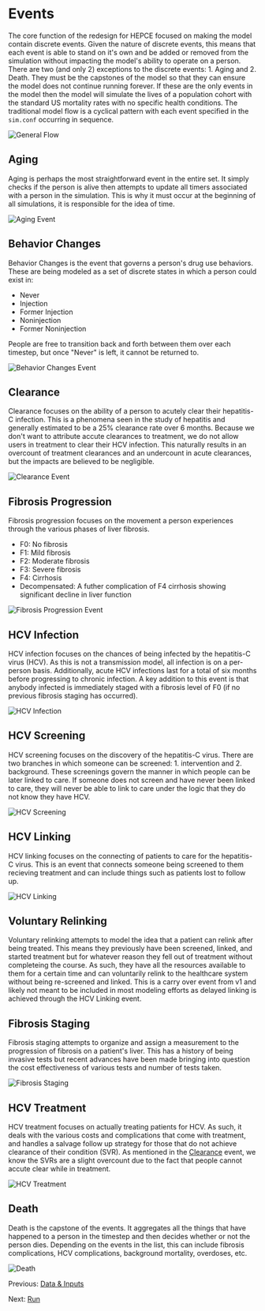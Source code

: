 # Events

The core function of the redesign for HEPCE focused on making the model contain discrete events. Given the nature of discrete events, this means that each event is able to stand on it's own and be added or removed from the simulation without impacting the model's ability to operate on a person. There are two (and only 2) exceptions to the discrete events: 1. Aging and 2. Death. They must be the capstones of the model so that they can ensure the model does not continue running forever. If these are the only events in the model then the model will simulate the lives of a population cohort with the standard US mortality rates with no specific health conditions. The traditional model flow is a cyclical pattern with each event specified in the `sim.conf` occurring in sequence.

![General Flow](HEPCEv2-General-Flow.png)

## Aging

Aging is perhaps the most straightforward event in the entire set. It simply checks if the person is alive then attempts to update all timers associated with a person in the simulation. This is why it must occur at the beginning of all simulations, it is responsible for the idea of time.

![Aging Event](Aging.png)

## Behavior Changes

Behavior Changes is the event that governs a person's drug use behaviors. These are being modeled as a set of discrete states in which a person could exist in:

- Never
- Injection
- Former Injection
- Noninjection
- Former Noninjection

People are free to transition back and forth between them over each timestep, but once "Never" is left, it cannot be returned to.

![Behavior Changes Event](Behavior.png)

## Clearance

Clearance focuses on the ability of a person to acutely clear their hepatitis-C infection. This is a phenomena seen in the study of hepatitis and generally estimated to be a 25% clearance rate over 6 months. Because we don't want to attribute accute clearances to treatment, we do not allow users in treatment to clear their HCV infection. This naturally results in an overcount of treatment clearances and an undercount in acute clearances, but the impacts are believed to be negligible.

![Clearance Event](Clearance.png)

## Fibrosis Progression

Fibrosis progression focuses on the movement a person experiences through the various phases of liver fibrosis.

- F0: No fibrosis
- F1: Mild fibrosis
- F2: Moderate fibrosis
- F3: Severe fibrosis
- F4: Cirrhosis
- Decompensated: A futher complication of F4 cirrhosis showing significant decline in liver function

![Fibrosis Progression Event](FibrosisProgression.png)

## HCV Infection

HCV infection focuses on the chances of being infected by the hepatitis-C virus (HCV). As this is not a transmission model, all infection is on a per-person basis. Additionally, acute HCV infections last for a total of six months before progressing to chronic infection. A key addition to this event is that anybody infected is immediately staged with a fibrosis level of F0 (if no previous fibrosis staging has occurred).

![HCV Infection](HCVInfection.png)

## HCV Screening

HCV screening focuses on the discovery of the hepatitis-C virus. There are two branches in which someone can be screened: 1. intervention and 2. background. These screenings govern the manner in which people can be later linked to care. If someone does not screen and have never been linked to care, they will never be able to link to care under the logic that they do not know they have HCV.

![HCV Screening](HCVScreening.png)

## HCV Linking

HCV linking focuses on the connecting of patients to care for the hepatitis-C virus. This is an event that connects someone being screened to them recieving treatment and can include things such as patients lost to follow up.

![HCV Linking](HCVLinking.png)

## Voluntary Relinking

Voluntary relinking attempts to model the idea that a patient can relink after being treated. This means they previously have been screened, linked, and started treatment but for whatever reason they fell out of treatment without completeing the course. As such, they have all the resources available to them for a certain time and can voluntarily relink to the healthcare system without being re-screened and linked. This is a carry over event from v1 and likely not meant to be included in most modeling efforts as delayed linking is achieved through the HCV Linking event.

## Fibrosis Staging

Fibrosis staging attempts to organize and assign a measurement to the progression of fibrosis on a patient's liver. This has a history of being invasive tests but recent advances have been made bringing into question the cost effectiveness of various tests and number of tests taken.

![Fibrosis Staging](FibrosisStaging.png)

## HCV Treatment

HCV treatment focuses on actually treating patients for HCV. As such, it deals with the various costs and complications that come with treatment, and handles a salvage follow up strategy for those that do not achieve clearance of their condition (SVR). As mentioned in the [Clearance](#clearance) event, we know the SVRs are a slight overcount due to the fact that people cannot accute clear while in treatment.

![HCV Treatment](HCVTreatment.png)

## Death

Death is the capstone of the events. It aggregates all the things that have happened to a person in the timestep and then decides whether or not the person dies. Depending on the events in the list, this can include fibrosis complications, HCV complications, background mortality, overdoses, etc.

![Death](Death.png)

Previous: [Data & Inputs](data.md)

Next: [Run](run.md)
